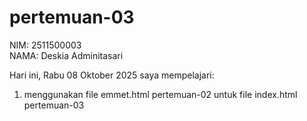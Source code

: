 # pertemuan-03                  
   NIM: 2511500003<br>
   NAMA: Deskia Adminitasari<br>

Hari ini, Rabu 08 Oktober 2025 saya mempelajari:
<ol>

<li>menggunakan file emmet.html pertemuan-02 untuk file index.html pertemuan-03</li>
</ol> 